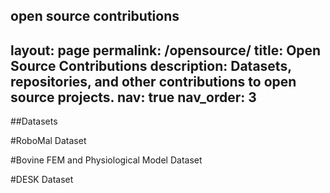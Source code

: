 open source contributions
---
layout: page
permalink: /opensource/
title: Open Source Contributions
description: Datasets, repositories, and other contributions to open source projects.
nav: true
nav_order: 3
---
##Datasets

#RoboMal Dataset

#Bovine FEM and Physiological Model Dataset

#DESK Dataset

